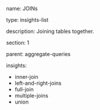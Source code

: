 name: JOINs

type: insights-list

description: Joining tables together.

section: 1

parent: aggregate-queries

insights:
  - inner-join
  - left-and-right-joins
  - full-join
  - multiple-joins
  - union
